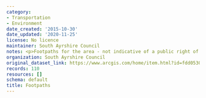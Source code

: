 ```yaml
---
category:
- Transportation
- Environment
date_created: '2015-10-30'
date_updated: '2020-11-25'
license: No licence
maintainer: South Ayrshire Council
notes: <p>Footpaths for the area - not indicative of a public right of way</p>
organization: South Ayrshire Council
original_dataset_link: https://www.arcgis.com/home/item.html?id=fdd0530913d84cf398ab315c86278a06
records: 110
resources: []
schema: default
title: Footpaths
---
```

